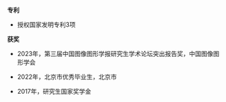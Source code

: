 <b> 专利 </b>

- 授权国家发明专利3项

<b> 获奖 </b>

- 2023年，第三届中国图像图形学报研究生学术论坛突出报告奖，中国图像图形学会

- 2022年，北京市优秀毕业生，北京市

- 2017年，研究生国家奖学金
